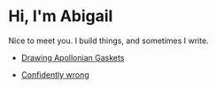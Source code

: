 # Hi, I'm Abigail

Nice to meet you. I build things, and sometimes I write.

- [Drawing Apollonian Gaskets](gasket.md)

- [Confidently wrong](wrong.md)
